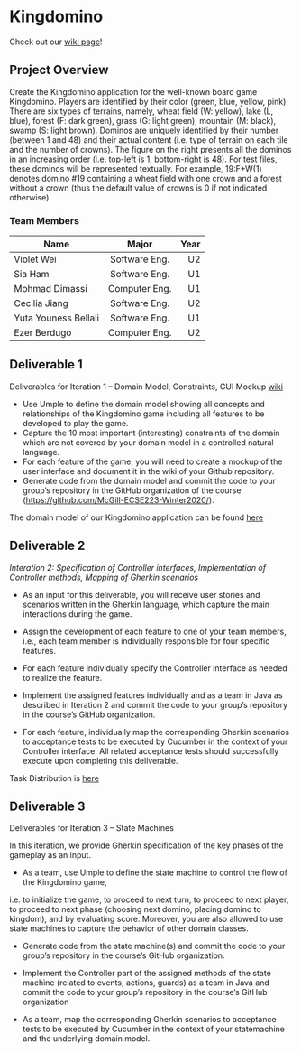 # Kingdomino

Check out our [wiki page](https://github.com/McGill-ECSE223-Winter2020/ecse223-group-project-04/wiki)!

## Project Overview

Create the Kingdomino application for the well-known board game Kingdomino.
Players are identified by their color (green, blue, yellow, pink).
There are six types of terrains, namely, wheat field (W: yellow), lake (L, blue),
forest (F: dark green), grass (G: light green), mountain (M: black), swamp (S: light brown).
Dominos are uniquely identified by their number (between 1 and 48) and their actual content
(i.e. type of terrain on each tile and the number of crowns).
The figure on the right presents all the dominos in an increasing order (i.e. top-left is 1, bottom-right is 48).
For test files, these dominos will be represented textually.
For example, 19:F+W(1) denotes domino #19 containing a wheat field with one crown and a
forest without a crown (thus the default value of crowns is 0 if not indicated otherwise).

### Team Members

| Name          | Major         | Year  |
| ------------- |:-------------:| -----:|
| Violet Wei    | Software Eng. |  U2   |
| Sia Ham       | Software Eng. |  U1   |
| Mohmad Dimassi| Computer Eng. |  U1   |
| Cecilia Jiang | Software Eng. |  U2   |
| Yuta Youness Bellali | Software Eng.  |  U1   |
| Ezer Berdugo | Computer Eng. |  U2   |

## Deliverable 1

Deliverables for Iteration 1 – Domain Model, Constraints, GUI Mockup [wiki](https://github.com/McGill-ECSE223-Winter2020/ecse223-group-project-04/wiki/Iteration-1)
- Use Umple to define the domain model showing all concepts and relationships of the
Kingdomino game including all features to be developed to play the game.
- Capture the 10 most important (interesting) constraints of the domain which are not covered by
your domain model in a controlled natural language.
- For each feature of the game, you will need to create a mockup of the user interface and
document it in the wiki of your Github repository.
- Generate code from the domain model and commit the code to your group’s repository in the
GitHub organization of the course (https://github.com/McGill-ECSE223-Winter2020/).

The domain model of our Kingdomino application can be found [here](https://github.com/McGill-ECSE223-Winter2020/ecse223-group-project-04/wiki/Domain-Model)

## Deliverable 2

*Interation 2: Specification of Controller interfaces, Implementation of Controller methods, Mapping
of Gherkin scenarios*

- As an input for this deliverable, you will receive user stories and scenarios written in the Gherkin
language, which capture the main interactions during the game.

- Assign the development of each feature to one of your team members, i.e., each team member
is individually responsible for four specific features.

- For each feature individually specify the Controller interface as needed to realize the feature.

- Implement the assigned features individually and as a team in Java as described in Iteration 2 and
commit the code to your group’s repository in the course’s GitHub organization.

- For each feature, individually map the corresponding Gherkin scenarios to acceptance tests to be
executed by Cucumber in the context of your Controller interface. All related acceptance tests
should successfully execute upon completing this deliverable.

Task Distribution is [here](https://drive.google.com/file/d/1FD2QnrGVEYC0vFBRpd7bsMtF4bkYY99A/view?fbclid=IwAR3HEj7ky-GXBVtZjpR7rJ2VKfPiTyUR-qVcHd9w07a81Plvxs6fXHJQSwI)

## Deliverable 3
Deliverables for Iteration 3 – State Machines 

In this iteration, we provide Gherkin specification of the key phases of the gameplay as an input.

- As a team, use Umple to define the state machine to control the flow of the Kingdomino game,

i.e. to initialize the game, to proceed to next turn, to proceed to next player, to proceed to next
phase (choosing next domino, placing domino to kingdom), and by evaluating score. Moreover,
you are also allowed to use state machines to capture the behavior of other domain classes.

- Generate code from the state machine(s) and commit the code to your group’s repository in the
course’s GitHub organization.

- Implement the Controller part of the assigned methods of the state machine (related to events,
actions, guards) as a team in Java and commit the code to your group’s repository in the course’s
GitHub organization

- As a team, map the corresponding Gherkin scenarios to acceptance tests to be executed by
Cucumber in the context of your statemachine and the underlying domain model. 
